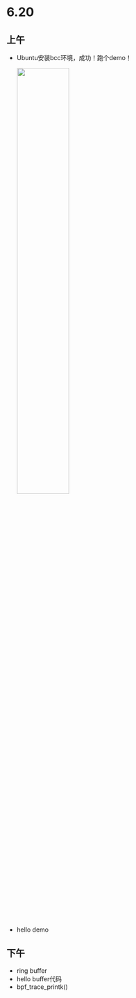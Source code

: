 # 6.20

## 上午

- Ubuntu安装bcc环境，成功！跑个demo！

  <div align="left"><img src="https://github.com/Larry-shuo/Learn_Diary/blob/master/pic/Snipaste_2023-06-20_11-16-38.png?raw=true" width=50% /></div>

- hello demo

## 下午

- ring buffer
- hello buffer代码
- bpf_trace_printk()
